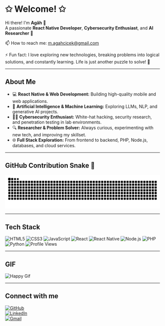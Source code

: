 # ✩ Welcome! ✩

Hi there! I'm **Agâh** 👋  
A passionate **React Native Developer**, **Cybersecurity Enthusiast**, and **AI Researcher** 🚀

📫 How to reach me: m.agahcicek@gmail.com

⚡ Fun fact: I love exploring new technologies, breaking problems into logical solutions, and constantly learning. Life is just another puzzle to solve! 🧩

---

## About Me

- 💻 **React Native & Web Development:** Building high-quality mobile and web applications.
- 🤖 **Artificial Intelligence & Machine Learning:** Exploring LLMs, NLP, and generative AI projects.
- 🕵️‍♂️ **Cybersecurity Enthusiast:** White-hat hacking, security research, and penetration testing in lab environments.
- 🔍 **Researcher & Problem Solver:** Always curious, experimenting with new tech, and improving my skillset.
- 🌐 **Full Stack Exploration:** From frontend to backend, PHP, Node.js, databases, and cloud services.

---

## GitHub Contribution Snake 🐍

![Snake animation](https://raw.githubusercontent.com/Aghefendi/Aghefendi/output/github-contribution-grid-snake.svg)

---

## Tech Stack

![HTML5](https://img.shields.io/badge/HTML5-E34F26?style=for-the-badge&logo=html5&logoColor=white)
![CSS3](https://img.shields.io/badge/CSS3-1572B6?style=for-the-badge&logo=css3&logoColor=white)
![JavaScript](https://img.shields.io/badge/JavaScript-F7DF1E?style=for-the-badge&logo=javascript&logoColor=black)
![React](https://img.shields.io/badge/React-61DAFB?style=for-the-badge&logo=react&logoColor=black)
![React Native](https://img.shields.io/badge/React%20Native-61DAFB?style=for-the-badge&logo=react&logoColor=black)
![Node.js](https://img.shields.io/badge/Node.js-339933?style=for-the-badge&logo=node.js&logoColor=white)
![PHP](https://img.shields.io/badge/PHP-777BB4?style=for-the-badge&logo=php&logoColor=white)
![Python](https://img.shields.io/badge/Python-3776AB?style=for-the-badge&logo=python&logoColor=white)
![Profile Views](https://komarev.com/ghpvc/?username=Aghefendi&style=flat-square)


---

## GIF

![Happy Gif](https://media3.giphy.com/media/v1.Y2lkPTc5MGI3NjExZDhnbDMzdmw5cWdvajMyMTB3MXA1bjY5eWlxd29kcmhhaHl5cG9mayZlcD12MV9pbnRlcm5hbF9naWZfYnlfaWQmY3Q9Zw/BSx6mzbW1ew7K/giphy.gif)

---

## Connect with me

[![GitHub](https://img.shields.io/badge/GitHub-181717?style=for-the-badge&logo=github&logoColor=white)](https://github.com/Aghefendi)  
[![LinkedIn](https://img.shields.io/badge/LinkedIn-0A66C2?style=for-the-badge&logo=linkedin&logoColor=white)](https://www.linkedin.com/in/mehmetagahc/)  
[![Gmail](https://img.shields.io/badge/Gmail-D14836?style=for-the-badge&logo=gmail&logoColor=white)](mailto:m.agahcicek@gmail.com)
